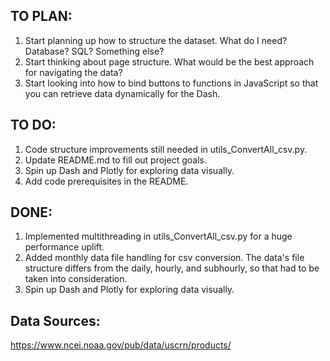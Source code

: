 ## TO PLAN:
1. Start planning up how to structure the dataset. What do I need? Database? SQL? Something else?
2. Start thinking about page structure. What would be the best approach for navigating the data?
3. Start looking into how to bind buttons to functions in JavaScript so that you can retrieve data dynamically for the Dash.

## TO DO:
1. Code structure improvements still needed in utils_ConvertAll_csv.py.
2. Update README.md to fill out project goals.
3. Spin up Dash and Plotly for exploring data visually.
4. Add code prerequisites in the README.

## DONE:
1. Implemented multithreading in utils_ConvertAll_csv.py for a huge performance uplift.
2. Added monthly data file handling for csv conversion. The data's file structure differs from the daily, hourly, and subhourly, so that had to be taken into consideration.
3. Spin up Dash and Plotly for exploring data visually.

## Data Sources:
https://www.ncei.noaa.gov/pub/data/uscrn/products/
